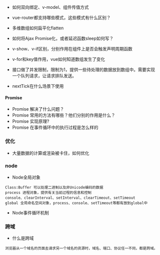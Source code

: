 - 如何双向绑定、v-model、组件传值方式

- vue-router都支持哪些模式，这些模式有什么区别？

- 多维数组如何扁平化flatten

- 如何将Ajax Promise化，或者延迟函数sleep如何写？

- v-show、v-if区别，分别作用在组件上是否会触发声明周期函数

- v-for和key值作用，vue如何知道数组发生了变化

- 接口做了并发限制，限制为1，提供一些待处理的数据放到数组中。需要实现一个队列请求，让请求排队发送。

- nextTick在什么场景下使用

#### Promise

- Promise 解决了什么问题？
- Promise 常用的方法有哪些？他们分别的作用是什么？
- Promise 实现原理?
- Promise 在事件循环中的执行过程是怎么样的

### 优化

- 大量数据的计算或渲染被卡住，如何优化


### node
- Node全局对象
```
Class:Buffer 可以处理二进制以及非Unicode编码的数据
process 进程对象，提供有关当前过程的信息和控制
console、clearInterval、setInterval、clearTimeout、setTimeout
global 全局命名空间对象，process、console、setTimeout等都有放到global中
```
- Node事件循环机制


### 跨域
 - 什么是跨域
 ```
浏览器从一个域名的页面去请求另一个域名的资源时，域名、端口、协议任一不同，都是跨域。
 ```
